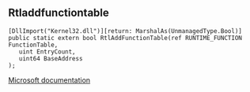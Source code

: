 ## Rtladdfunctiontable

```
[DllImport("Kernel32.dll")][return: MarshalAs(UnmanagedType.Bool)]
public static extern bool RtlAddFunctionTable(ref RUNTIME_FUNCTION FunctionTable,
   uint EntryCount,
   uint64 BaseAddress
);
```

[Microsoft documentation](https://docs.microsoft.com/en-us/windows/win32/api/rtlapi/nf-rtlapi-rtladdfunctiontable)
